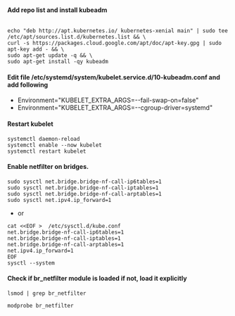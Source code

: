 

#### Add repo list and install kubeadm
```

echo "deb http://apt.kubernetes.io/ kubernetes-xenial main" | sudo tee /etc/apt/sources.list.d/kubernetes.list && \
curl -s https://packages.cloud.google.com/apt/doc/apt-key.gpg | sudo apt-key add - && \
sudo apt-get update -q && \
sudo apt-get install -qy kubeadm
```

#### Edit file /etc/systemd/system/kubelet.service.d/10-kubeadm.conf and add following
- Environment="KUBELET_EXTRA_ARGS=--fail-swap-on=false"
- Environment="KUBELET_EXTRA_ARGS=--cgroup-driver=systemd"

#### Restart kubelet
```
systemctl daemon-reload
systemctl enable --now kubelet
systemctl restart kubelet
```


#### Enable netfilter on bridges.
```
sudo sysctl net.bridge.bridge-nf-call-ip6tables=1
sudo sysctl net.bridge.bridge-nf-call-iptables=1
sudo sysctl net.bridge.bridge-nf-call-arptables=1
sudo sysctl net.ipv4.ip_forward=1 
```
- or
```
cat <<EOF >  /etc/sysctl.d/kube.conf
net.bridge.bridge-nf-call-ip6tables=1
net.bridge.bridge-nf-call-iptables=1
net.bridge.bridge-nf-call-arptables=1
net.ipv4.ip_forward=1
EOF
sysctl --system
```

#### Check if br_netfilter module is loaded if not, load it explicitly
```
lsmod | grep br_netfilter

modprobe br_netfilter
```

